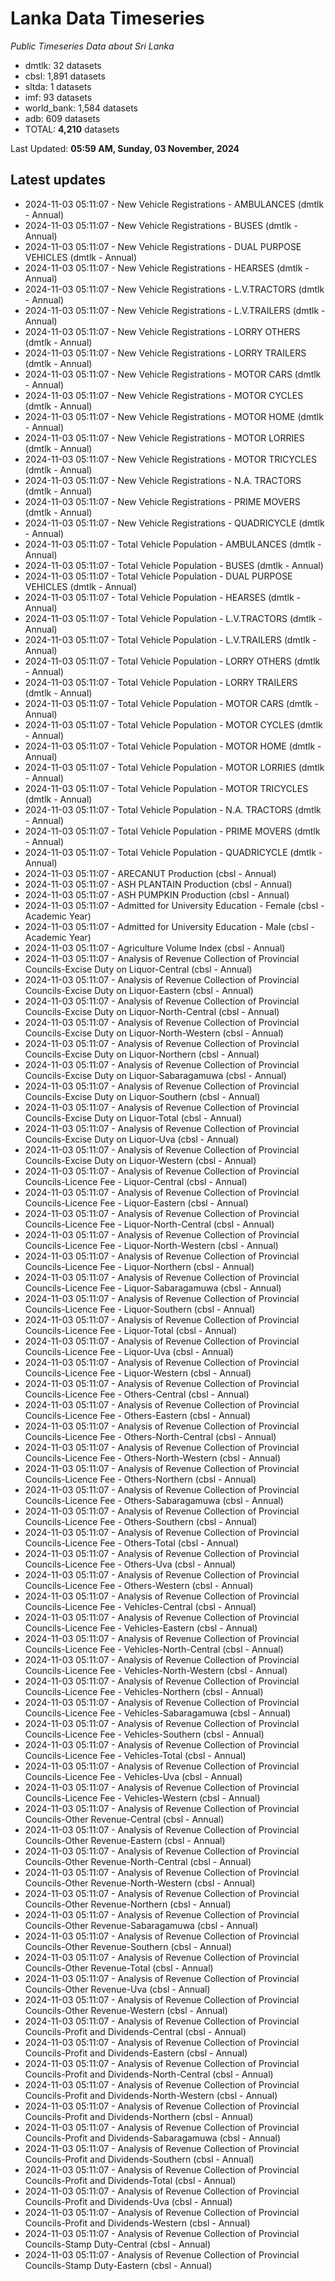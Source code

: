 # Lanka Data Timeseries
*Public Timeseries Data about Sri Lanka*

* dmtlk: 32 datasets
* cbsl: 1,891 datasets
* sltda: 1 datasets
* imf: 93 datasets
* world_bank: 1,584 datasets
* adb: 609 datasets
* TOTAL: **4,210** datasets

Last Updated: **05:59 AM, Sunday, 03 November, 2024**

## Latest updates

* 2024-11-03 05:11:07 - New Vehicle Registrations - AMBULANCES (dmtlk - Annual)
* 2024-11-03 05:11:07 - New Vehicle Registrations - BUSES (dmtlk - Annual)
* 2024-11-03 05:11:07 - New Vehicle Registrations - DUAL PURPOSE VEHICLES (dmtlk - Annual)
* 2024-11-03 05:11:07 - New Vehicle Registrations - HEARSES (dmtlk - Annual)
* 2024-11-03 05:11:07 - New Vehicle Registrations - L.V.TRACTORS (dmtlk - Annual)
* 2024-11-03 05:11:07 - New Vehicle Registrations - L.V.TRAILERS (dmtlk - Annual)
* 2024-11-03 05:11:07 - New Vehicle Registrations - LORRY OTHERS (dmtlk - Annual)
* 2024-11-03 05:11:07 - New Vehicle Registrations - LORRY TRAILERS (dmtlk - Annual)
* 2024-11-03 05:11:07 - New Vehicle Registrations - MOTOR CARS (dmtlk - Annual)
* 2024-11-03 05:11:07 - New Vehicle Registrations - MOTOR CYCLES (dmtlk - Annual)
* 2024-11-03 05:11:07 - New Vehicle Registrations - MOTOR HOME (dmtlk - Annual)
* 2024-11-03 05:11:07 - New Vehicle Registrations - MOTOR LORRIES (dmtlk - Annual)
* 2024-11-03 05:11:07 - New Vehicle Registrations - MOTOR TRICYCLES (dmtlk - Annual)
* 2024-11-03 05:11:07 - New Vehicle Registrations - N.A. TRACTORS (dmtlk - Annual)
* 2024-11-03 05:11:07 - New Vehicle Registrations - PRIME MOVERS (dmtlk - Annual)
* 2024-11-03 05:11:07 - New Vehicle Registrations - QUADRICYCLE (dmtlk - Annual)
* 2024-11-03 05:11:07 - Total Vehicle Population - AMBULANCES (dmtlk - Annual)
* 2024-11-03 05:11:07 - Total Vehicle Population - BUSES (dmtlk - Annual)
* 2024-11-03 05:11:07 - Total Vehicle Population - DUAL PURPOSE VEHICLES (dmtlk - Annual)
* 2024-11-03 05:11:07 - Total Vehicle Population - HEARSES (dmtlk - Annual)
* 2024-11-03 05:11:07 - Total Vehicle Population - L.V.TRACTORS (dmtlk - Annual)
* 2024-11-03 05:11:07 - Total Vehicle Population - L.V.TRAILERS (dmtlk - Annual)
* 2024-11-03 05:11:07 - Total Vehicle Population - LORRY OTHERS (dmtlk - Annual)
* 2024-11-03 05:11:07 - Total Vehicle Population - LORRY TRAILERS (dmtlk - Annual)
* 2024-11-03 05:11:07 - Total Vehicle Population - MOTOR CARS (dmtlk - Annual)
* 2024-11-03 05:11:07 - Total Vehicle Population - MOTOR CYCLES (dmtlk - Annual)
* 2024-11-03 05:11:07 - Total Vehicle Population - MOTOR HOME (dmtlk - Annual)
* 2024-11-03 05:11:07 - Total Vehicle Population - MOTOR LORRIES (dmtlk - Annual)
* 2024-11-03 05:11:07 - Total Vehicle Population - MOTOR TRICYCLES (dmtlk - Annual)
* 2024-11-03 05:11:07 - Total Vehicle Population - N.A. TRACTORS (dmtlk - Annual)
* 2024-11-03 05:11:07 - Total Vehicle Population - PRIME MOVERS (dmtlk - Annual)
* 2024-11-03 05:11:07 - Total Vehicle Population - QUADRICYCLE (dmtlk - Annual)
* 2024-11-03 05:11:07 - ARECANUT Production (cbsl - Annual)
* 2024-11-03 05:11:07 - ASH PLANTAIN Production (cbsl - Annual)
* 2024-11-03 05:11:07 - ASH PUMPKIN Production (cbsl - Annual)
* 2024-11-03 05:11:07 - Admitted for University Education - Female (cbsl - Academic Year)
* 2024-11-03 05:11:07 - Admitted for University Education - Male (cbsl - Academic Year)
* 2024-11-03 05:11:07 - Agriculture Volume Index (cbsl - Annual)
* 2024-11-03 05:11:07 - Analysis of Revenue Collection of Provincial Councils-Excise Duty on Liquor-Central (cbsl - Annual)
* 2024-11-03 05:11:07 - Analysis of Revenue Collection of Provincial Councils-Excise Duty on Liquor-Eastern (cbsl - Annual)
* 2024-11-03 05:11:07 - Analysis of Revenue Collection of Provincial Councils-Excise Duty on Liquor-North-Central (cbsl - Annual)
* 2024-11-03 05:11:07 - Analysis of Revenue Collection of Provincial Councils-Excise Duty on Liquor-North-Western (cbsl - Annual)
* 2024-11-03 05:11:07 - Analysis of Revenue Collection of Provincial Councils-Excise Duty on Liquor-Northern (cbsl - Annual)
* 2024-11-03 05:11:07 - Analysis of Revenue Collection of Provincial Councils-Excise Duty on Liquor-Sabaragamuwa (cbsl - Annual)
* 2024-11-03 05:11:07 - Analysis of Revenue Collection of Provincial Councils-Excise Duty on Liquor-Southern (cbsl - Annual)
* 2024-11-03 05:11:07 - Analysis of Revenue Collection of Provincial Councils-Excise Duty on Liquor-Total (cbsl - Annual)
* 2024-11-03 05:11:07 - Analysis of Revenue Collection of Provincial Councils-Excise Duty on Liquor-Uva (cbsl - Annual)
* 2024-11-03 05:11:07 - Analysis of Revenue Collection of Provincial Councils-Excise Duty on Liquor-Western (cbsl - Annual)
* 2024-11-03 05:11:07 - Analysis of Revenue Collection of Provincial Councils-Licence Fee - Liquor-Central (cbsl - Annual)
* 2024-11-03 05:11:07 - Analysis of Revenue Collection of Provincial Councils-Licence Fee - Liquor-Eastern (cbsl - Annual)
* 2024-11-03 05:11:07 - Analysis of Revenue Collection of Provincial Councils-Licence Fee - Liquor-North-Central (cbsl - Annual)
* 2024-11-03 05:11:07 - Analysis of Revenue Collection of Provincial Councils-Licence Fee - Liquor-North-Western (cbsl - Annual)
* 2024-11-03 05:11:07 - Analysis of Revenue Collection of Provincial Councils-Licence Fee - Liquor-Northern (cbsl - Annual)
* 2024-11-03 05:11:07 - Analysis of Revenue Collection of Provincial Councils-Licence Fee - Liquor-Sabaragamuwa (cbsl - Annual)
* 2024-11-03 05:11:07 - Analysis of Revenue Collection of Provincial Councils-Licence Fee - Liquor-Southern (cbsl - Annual)
* 2024-11-03 05:11:07 - Analysis of Revenue Collection of Provincial Councils-Licence Fee - Liquor-Total (cbsl - Annual)
* 2024-11-03 05:11:07 - Analysis of Revenue Collection of Provincial Councils-Licence Fee - Liquor-Uva (cbsl - Annual)
* 2024-11-03 05:11:07 - Analysis of Revenue Collection of Provincial Councils-Licence Fee - Liquor-Western (cbsl - Annual)
* 2024-11-03 05:11:07 - Analysis of Revenue Collection of Provincial Councils-Licence Fee - Others-Central (cbsl - Annual)
* 2024-11-03 05:11:07 - Analysis of Revenue Collection of Provincial Councils-Licence Fee - Others-Eastern (cbsl - Annual)
* 2024-11-03 05:11:07 - Analysis of Revenue Collection of Provincial Councils-Licence Fee - Others-North-Central (cbsl - Annual)
* 2024-11-03 05:11:07 - Analysis of Revenue Collection of Provincial Councils-Licence Fee - Others-North-Western (cbsl - Annual)
* 2024-11-03 05:11:07 - Analysis of Revenue Collection of Provincial Councils-Licence Fee - Others-Northern (cbsl - Annual)
* 2024-11-03 05:11:07 - Analysis of Revenue Collection of Provincial Councils-Licence Fee - Others-Sabaragamuwa (cbsl - Annual)
* 2024-11-03 05:11:07 - Analysis of Revenue Collection of Provincial Councils-Licence Fee - Others-Southern (cbsl - Annual)
* 2024-11-03 05:11:07 - Analysis of Revenue Collection of Provincial Councils-Licence Fee - Others-Total (cbsl - Annual)
* 2024-11-03 05:11:07 - Analysis of Revenue Collection of Provincial Councils-Licence Fee - Others-Uva (cbsl - Annual)
* 2024-11-03 05:11:07 - Analysis of Revenue Collection of Provincial Councils-Licence Fee - Others-Western (cbsl - Annual)
* 2024-11-03 05:11:07 - Analysis of Revenue Collection of Provincial Councils-Licence Fee - Vehicles-Central (cbsl - Annual)
* 2024-11-03 05:11:07 - Analysis of Revenue Collection of Provincial Councils-Licence Fee - Vehicles-Eastern (cbsl - Annual)
* 2024-11-03 05:11:07 - Analysis of Revenue Collection of Provincial Councils-Licence Fee - Vehicles-North-Central (cbsl - Annual)
* 2024-11-03 05:11:07 - Analysis of Revenue Collection of Provincial Councils-Licence Fee - Vehicles-North-Western (cbsl - Annual)
* 2024-11-03 05:11:07 - Analysis of Revenue Collection of Provincial Councils-Licence Fee - Vehicles-Northern (cbsl - Annual)
* 2024-11-03 05:11:07 - Analysis of Revenue Collection of Provincial Councils-Licence Fee - Vehicles-Sabaragamuwa (cbsl - Annual)
* 2024-11-03 05:11:07 - Analysis of Revenue Collection of Provincial Councils-Licence Fee - Vehicles-Southern (cbsl - Annual)
* 2024-11-03 05:11:07 - Analysis of Revenue Collection of Provincial Councils-Licence Fee - Vehicles-Total (cbsl - Annual)
* 2024-11-03 05:11:07 - Analysis of Revenue Collection of Provincial Councils-Licence Fee - Vehicles-Uva (cbsl - Annual)
* 2024-11-03 05:11:07 - Analysis of Revenue Collection of Provincial Councils-Licence Fee - Vehicles-Western (cbsl - Annual)
* 2024-11-03 05:11:07 - Analysis of Revenue Collection of Provincial Councils-Other Revenue-Central (cbsl - Annual)
* 2024-11-03 05:11:07 - Analysis of Revenue Collection of Provincial Councils-Other Revenue-Eastern (cbsl - Annual)
* 2024-11-03 05:11:07 - Analysis of Revenue Collection of Provincial Councils-Other Revenue-North-Central (cbsl - Annual)
* 2024-11-03 05:11:07 - Analysis of Revenue Collection of Provincial Councils-Other Revenue-North-Western (cbsl - Annual)
* 2024-11-03 05:11:07 - Analysis of Revenue Collection of Provincial Councils-Other Revenue-Northern (cbsl - Annual)
* 2024-11-03 05:11:07 - Analysis of Revenue Collection of Provincial Councils-Other Revenue-Sabaragamuwa (cbsl - Annual)
* 2024-11-03 05:11:07 - Analysis of Revenue Collection of Provincial Councils-Other Revenue-Southern (cbsl - Annual)
* 2024-11-03 05:11:07 - Analysis of Revenue Collection of Provincial Councils-Other Revenue-Total (cbsl - Annual)
* 2024-11-03 05:11:07 - Analysis of Revenue Collection of Provincial Councils-Other Revenue-Uva (cbsl - Annual)
* 2024-11-03 05:11:07 - Analysis of Revenue Collection of Provincial Councils-Other Revenue-Western (cbsl - Annual)
* 2024-11-03 05:11:07 - Analysis of Revenue Collection of Provincial Councils-Profit and Dividends-Central (cbsl - Annual)
* 2024-11-03 05:11:07 - Analysis of Revenue Collection of Provincial Councils-Profit and Dividends-Eastern (cbsl - Annual)
* 2024-11-03 05:11:07 - Analysis of Revenue Collection of Provincial Councils-Profit and Dividends-North-Central (cbsl - Annual)
* 2024-11-03 05:11:07 - Analysis of Revenue Collection of Provincial Councils-Profit and Dividends-North-Western (cbsl - Annual)
* 2024-11-03 05:11:07 - Analysis of Revenue Collection of Provincial Councils-Profit and Dividends-Northern (cbsl - Annual)
* 2024-11-03 05:11:07 - Analysis of Revenue Collection of Provincial Councils-Profit and Dividends-Sabaragamuwa (cbsl - Annual)
* 2024-11-03 05:11:07 - Analysis of Revenue Collection of Provincial Councils-Profit and Dividends-Southern (cbsl - Annual)
* 2024-11-03 05:11:07 - Analysis of Revenue Collection of Provincial Councils-Profit and Dividends-Total (cbsl - Annual)
* 2024-11-03 05:11:07 - Analysis of Revenue Collection of Provincial Councils-Profit and Dividends-Uva (cbsl - Annual)
* 2024-11-03 05:11:07 - Analysis of Revenue Collection of Provincial Councils-Profit and Dividends-Western (cbsl - Annual)
* 2024-11-03 05:11:07 - Analysis of Revenue Collection of Provincial Councils-Stamp Duty-Central (cbsl - Annual)
* 2024-11-03 05:11:07 - Analysis of Revenue Collection of Provincial Councils-Stamp Duty-Eastern (cbsl - Annual)